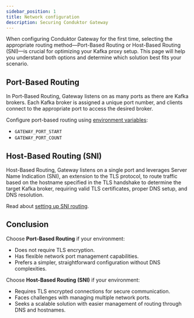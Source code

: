 ```yaml
---
sidebar_position: 1
title: Network configuration
description: Securing Conduktor Gateway
---
```



When configuring Conduktor Gateway for the first time, selecting the appropriate routing method—Port-Based Routing or Host-Based Routing (SNI)—is crucial for optimizing your Kafka proxy setup. 
This page will help you understand both options and determine which solution best fits your scenario.


## Port-Based Routing
In Port-Based Routing, Gateway listens on as many ports as there are Kafka brokers. Each Kafka broker is assigned a unique port number, and clients connect to the appropriate port to access the desired broker.

Configure port-based routing using [environment variables](../configuration/env-variables.md#hostport):
 - `GATEWAY_PORT_START`
 - `GATEWAY_PORT_COUNT`


## Host-Based Routing (SNI)
Host-Based Routing, Gateway listens on a single port and leverages Server Name Indication (SNI), an extension to the TLS protocol, to route traffic based on the hostname specified in the TLS handshake to determine the target Kafka broker, requiring valid TLS certificates, proper DNS setup, and DNS resolution.

Read about [setting up SNI routing](../how-to/sni-routing.md#setting-up-sni-routing).

## Conclusion

Choose **Port-Based Routing** if your environment:
- Does not require TLS encryption.
- Has flexible network port management capabilities.
- Prefers a simpler, straightforward configuration without DNS complexities.

Choose **Host-Based Routing (SNI)** if your environment:
- Requires TLS encrypted connections for secure communication.
- Faces challenges with managing multiple network ports.
- Seeks a scalable solution with easier management of routing through DNS and hostnames.